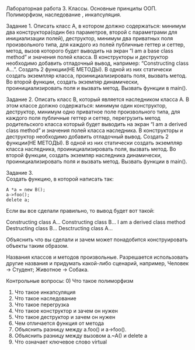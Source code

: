 Лабораторная работа 3. Классы. Основные принципы ООП. Полиморфизм, наследование , инкапсуляция.

Задание 1. 
Описать класс A, в котором должно содержаться: минимум два конструктора(один без параметров, второй с параметрами для инициализации полей), деструктор, минимум два приватных поля произвольного типа, для каждого из полей публичные геттер и сеттер, метод, вызов которого будет выводить на экран “I am a base class method” и значения полей класса. В конструкторы и деструктор необходимо добавить отладочный вывод, например: “Constructing class A…”.
Создать 2 функции(НЕ МЕТОДЫ). В одной из них статически создать экземпляр класса, проинициализировать поля, вызвать метод. Во второй функции, создать экземпяр динамически, проинициализировать поля и вызвать метод. Вызвать функции в main().

Задание 2.
Описать класс B, который является наследником класса A. В этом классе должно содержаться: минимум один конструктор, деструктор, минимум одно приватное поле произвольного типа, для каждого поля публичные геттер и сеттер, перегрузить метод родительского класса который будет выводить на экран “I am a derived class method” и значения полей класса наследника. В конструкторы и деструктор необходимо добавить отладочный вывод.
Создать 2 функции(НЕ МЕТОДЫ). В одной из них статически создать экземпляр класса наследника, проинициализировать поля, вызвать метод. Во второй функции, создать экземпяр наследника динамически, проинициализировать поля и вызвать метод. Вызвать функции в main().

Задание 3.    
Создать функцию, в которой написать так:

	A *a = new B();
	a->foo();
	delete a;
	
Если вы все сделали правильно, то вывод будет вот такой:

Constructing class A...
Constructing class B...
I am a derived class method
Destructing class B...
Desctructing class A...

Объяснить что вы сделали и зачем может понадобится конструировать объекты таким образом.

Названия классов и методов произвольные. Разрешается использовать другие названия и придумать какой-либо сценарий, например, Человек -> Студент; Животное -> Собака.

Контрольные вопросы:
0) Что такое полиморфизм
1) Что такое инкапсуляция
2) Что такое наследование
3) Что такое перегрузка
4) Что такое конструктор и зачем он нужен
5) Что такое деструктор и зачем он нужен
6) Чем отличается функция от метода
7) Объяснить разницу между a.foo() и a->foo().
8) Объяснить разницу между вызовом a.~A() и delete a
9) Что означает ключевое слово virtual
